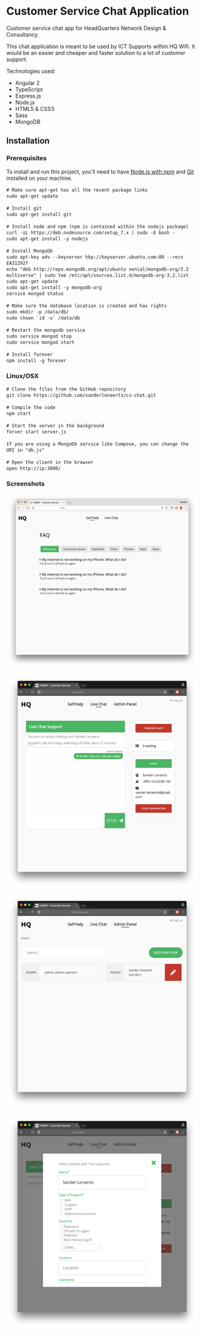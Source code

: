 # Customer Service Chat Application
Customer service chat app for HeadQuarters Network Design &amp; Consultancy

This chat application is meant to be used by ICT Supports within HQ Wifi. It would be an easier and cheaper and faster solution to a lot of customer support.

Technologies used:
* Angular 2
* TypeScript
* Express.js
* Node.js
* HTML5 &amp; CSS3
* Sass
* MongoDB


## Installation

### Prerequisites
To install and run this project, you'll need to have [Node.js with npm](https://nodejs.org/en/) and [Git](https://git-scm.com/downloads) installed on your machine.

```
# Make sure apt-get has all the recent package links
sudo apt-get update

# Install git
sudo apt-get install git

# Install node and npm (npm is contained within the nodejs package)
curl -sL https://deb.nodesource.com/setup_7.x | sudo -E bash -
sudo apt-get install -y nodejs

# Install MongoDb
sudo apt-key adv --keyserver hkp://keyserver.ubuntu.com:80 --recv EA312927
echo "deb http://repo.mongodb.org/apt/ubuntu xenial/mongodb-org/3.2 multiverse" | sudo tee /etc/apt/sources.list.d/mongodb-org-3.2.list
sudo apt-get update
sudo apt-get install -y mongodb-org
service mongod status

# Make sure the database location is created and has rights
sudo mkdir -p /data/db/
sudo chown `id -u` /data/db

# Restart the mongodb service
sudo service mongod stop
sudo service mongod start

# Install forever
npm install -g forever

```

### Linux/OSX

```
# Clone the files from the GitHub repository
git clone https://github.com/sanderlenaerts/cs-chat.git

# Compile the code
npm start

# Start the server in the background
forver start server.js

If you are using a MongoDb service like Compose, you can change the URI in "db.js"

# Open the client in the browser
open http://ip:3000/

```

### Screenshots

![Self-help](./readme-img/faq.png)

![Chat](./readme-img/chat.png)

![Admin](./readme-img/admin.png)

![Ticket](./readme-img/ticket.png)
